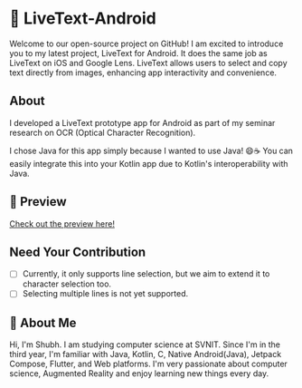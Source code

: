 # 📄 LiveText-Android

Welcome to our open-source project on GitHub! I am excited to introduce you to my latest project, LiveText for Android. It does the same job as LiveText on iOS and Google Lens. LiveText allows users to select and copy text directly from images, enhancing app interactivity and convenience.

## About

I developed a LiveText prototype app for Android as part of my seminar research on OCR (Optical Character Recognition).

I chose Java for this app simply because I wanted to use Java! 😄☕ You can easily integrate this into your Kotlin app due to Kotlin's interoperability with Java.

## 🎥 Preview

[Check out the preview here!](https://github.com/Shubhgajj2004/LiveText/assets/96479341/761f4694-b668-4f19-b607-bf567fec6d1b)

## Need Your Contribution

- [ ] Currently, it only supports line selection, but we aim to extend it to character selection too.
- [ ] Selecting multiple lines is not yet supported.

## 🚀 About Me

Hi, I'm Shubh. I am studying computer science at SVNIT. Since I'm in the third year, I'm familiar with Java, Kotlin, C, Native Android(Java), Jetpack Compose, Flutter, and Web platforms. I'm very passionate about computer science, Augmented Reality and enjoy learning new things every day.
